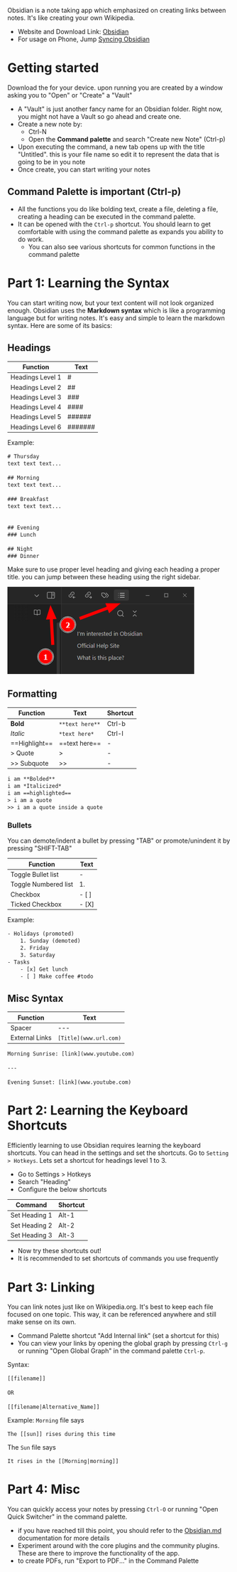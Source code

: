 Obsidian is a note taking app which emphasized on creating links between notes. It's like creating your own Wikipedia.

- Website and Download Link: [Obsidian](https://www.obsidian.md)
- For usage on Phone, Jump [Syncing Obsidian](Syncing%20Obsidian.md)

# Getting started
Download the for your device. upon running you are created by a window asking you to "Open" or "Create" a "Vault"

- A "Vault" is just another fancy name for an Obsidian folder. Right now, you might not have a Vault so go ahead and create one.
- Create a new note by:
	- Ctrl-N
	- Open the **Command palette** and search "Create new Note" (Ctrl-p)
- Upon executing the command, a new tab opens up with the title "Untitled". this is your file name so edit it to represent the data that is going to be in you note
- Once create, you can start writing your notes
## Command Palette is important (Ctrl-p)
- All the functions you do like bolding text, create a file, deleting a file, creating a heading can be executed in the command palette. 
- It can be opened with the `Ctrl-p` shortcut. You should learn to get comfortable with using the command palette as expands you ability to do work.
	- You can also see various shortcuts for common functions in the command palette

# Part 1: Learning the Syntax
You can start writing now, but your text content will not look organized enough. Obsidian uses the **Markdown syntax** which is like a programming language but for writing notes. It's easy and simple to learn the markdown syntax. Here are some of its basics:

## Headings

| Function         | Text    |
| ---------------- | ------- |
| Headings Level 1 | #       |
| Headings Level 2 | ##      |
| Headings Level 3 | ###     |
| Headings Level 4 | ####    |
| Headings Level 5 | ######  |
| Headings Level 6 | ####### |

Example:
```
# Thursday
text text text... 

## Morning
text text text... 

### Breakfast
text text text... 


## Evening
### Lunch

## Night
### Dinner
```
Make sure to use proper level heading and giving each heading a proper title. you can jump between these heading using the right sidebar.

![Here](Obsidian%20Tutorial%20sidebar.png)

## Formatting

| Function | Text            | Shortcut |
| -------- | --------------- | -------- |
| **Bold** | `**text here**` | Ctrl-b   |
| *Italic* | `*text here*`   | Ctrl-I   |
|==Highlight== | ==text here==| - |
| > Quote | > | -|
|>> Subquote | >> | - |

```
i am **Bolded**
i am *Italicized*
i am ==highlighted==
> i am a quote
>> i am a quote inside a quote
```

### Bullets
You can demote/indent a bullet by pressing "TAB" or promote/unindent it by pressing "SHIFT-TAB"

| Function    | Text    |
| --- | --- |
| Toggle Bullet list     | -    |
| Toggle Numbered list | 1. |
| Checkbox | - [ ] |
| Ticked Checkbox | - [X] |

Example:
```
- Holidays (promoted)
	1. Sunday (demoted)
	2. Friday
	3. Saturday
- Tasks
	- [x] Get lunch 
	- [ ] Make coffee #todo
```

## Misc Syntax

| Function    | Text    |
| --- | --- |
| Spacer | ---    |
| External Links | `[Title](www.url.com)`|

```
Morning Sunrise: [link](www.youtube.com)

---

Evening Sunset: [link](www.youtube.com)
```


# Part 2: Learning the Keyboard Shortcuts
Efficiently learning to use Obsidian requires learning the keyboard shortcuts. You can head in the settings and set the shortcuts. Go to `Setting > Hotkeys`. Lets set a shortcut for headings level 1 to 3.

- Go to Settings > Hotkeys
- Search "Heading"
- Configure the below shortcuts

| Command       | Shortcut |
| ------------- | -------- |
| Set Heading 1 | Alt-1    |
| Set Heading 2 | Alt-2    |
| Set Heading 3 | Alt-3    |

- Now try these shortcuts out!
- It is recommended to set shortcuts of commands you use frequently

# Part 3: Linking
You can link notes just like on Wikipedia.org. It's best to keep each file focused on one topic. This way, it can be referenced anywhere and still make sense on its own. 

- Command Palette shortcut "Add Internal link" (set a shortcut for this)
- You can view your links by opening the global graph by pressing `Ctrl-g` or running "Open Global Graph" in the command palette `Ctrl-p`.

Syntax: 
```
[[filename]]

OR

[[filename|Alternative_Name]]
```

Example: `Morning` file says
```
The [[sun]] rises during this time
```

The `Sun` file says
```
It rises in the [[Morning|morning]]
```

# Part 4: Misc
You can quickly access your notes by pressing `Ctrl-O` or running "Open Quick Switcher" in the command palette.

- if you have reached till this point, you should refer to the [Obsidian.md](https://help.obsidian.md/) documentation for more details
- Experiment around with the core plugins and the community plugins. These are there to improve the functionality of the app.
- to create PDFs, run "Export to PDF..." in the Command Palette
